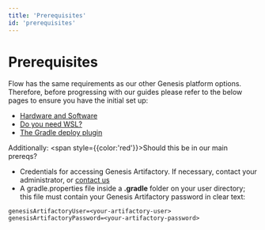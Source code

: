 ```yaml
---
title: 'Prerequisites'
id: 'prerequisites'
---
```


# Prerequisites

Flow has the same requirements as our other Genesis platform options. Therefore, before progressing with our guides please refer to the below pages to ensure you have the initial set up:

- [Hardware and Software](getting-started/prerequisites/hardware-and-software/)
- [Do you need WSL?](/getting-started/prerequisites/do-you-need-wsl/)
- [The Gradle deploy plugin](/getting-started/prerequisites/you-can-now-run-genx/)

Additionally: <span style={{color:'red'}}>Should this be in our main prereqs?</span> 

- Credentials for accessing Genesis Artifactory. If necessary, contact your administrator, or [contact us](mailto:support@genesis.global?subject=Quick%20Start%20-%20Artifactory%20Login)
- A gradle.properties file inside a **.gradle** folder on your user directory; this file must contain your Genesis Artifactory password in clear text:

```shell
genesisArtifactoryUser=<your-artifactory-user>
genesisArtifactoryPassword=<your-artifactory-password>
```